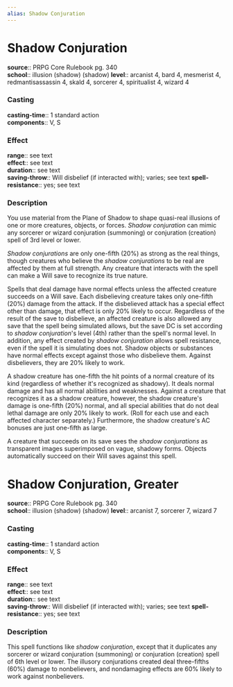 ```yaml
---
alias: Shadow Conjuration
---
```


# Shadow Conjuration 

**source**:: PRPG Core Rulebook pg. 340  
**school**:: illusion (shadow) (shadow)
**level**:: arcanist 4, bard 4, mesmerist 4, redmantisassassin 4, skald 4, sorcerer 4, spiritualist 4, wizard 4

### Casting 

**casting-time**:: 1 standard action  
**components**:: V, S

### Effect 

**range**:: see text  
**effect**:: see text  
**duration**:: see text  
**saving-throw**:: Will disbelief (if interacted with); varies; see text
**spell-resistance**:: yes; see text

### Description 

You use material from the Plane of Shadow to shape quasi-real illusions of one or more creatures, objects, or forces. *Shadow conjuration* can mimic any sorcerer or wizard conjuration (summoning) or conjuration (creation) spell of 3rd level or lower.  
  
*Shadow conjurations* are only one-fifth (20%) as strong as the real things, though creatures who believe the *shadow conjurations* to be real are affected by them at full strength. Any creature that interacts with the spell can make a Will save to recognize its true nature.  
  
Spells that deal damage have normal effects unless the affected creature succeeds on a Will save. Each disbelieving creature takes only one-fifth (20%) damage from the attack. If the disbelieved attack has a special effect other than damage, that effect is only 20% likely to occur. Regardless of the result of the save to disbelieve, an affected creature is also allowed any save that the spell being simulated allows, but the save DC is set according to *shadow conjuration*'s level (4th) rather than the spell's normal level. In addition, any effect created by *shadow conjuration* allows spell resistance, even if the spell it is simulating does not. Shadow objects or substances have normal effects except against those who disbelieve them. Against disbelievers, they are 20% likely to work.  
  
A shadow creature has one-fifth the hit points of a normal creature of its kind (regardless of whether it's recognized as shadowy). It deals normal damage and has all normal abilities and weaknesses. Against a creature that recognizes it as a shadow creature, however, the shadow creature's damage is one-fifth (20%) normal, and all special abilities that do not deal lethal damage are only 20% likely to work. (Roll for each use and each affected character separately.) Furthermore, the shadow creature's AC bonuses are just one-fifth as large.  
  
A creature that succeeds on its save sees the *shadow conjurations* as transparent images superimposed on vague, shadowy forms. Objects automatically succeed on their Will saves against this spell.

# Shadow Conjuration, Greater 

**source**:: PRPG Core Rulebook pg. 340  
**school**:: illusion (shadow) (shadow)
**level**:: arcanist 7, sorcerer 7, wizard 7

### Casting 

**casting-time**:: 1 standard action  
**components**:: V, S

### Effect 

**range**:: see text  
**effect**:: see text  
**duration**:: see text  
**saving-throw**:: Will disbelief (if interacted with); varies; see text
**spell-resistance**:: yes; see text

### Description 

This spell functions like *shadow conjuration*, except that it duplicates any sorcerer or wizard conjuration (summoning) or conjuration (creation) spell of 6th level or lower. The illusory conjurations created deal three-fifths (60%) damage to nonbelievers, and nondamaging effects are 60% likely to work against nonbelievers.
